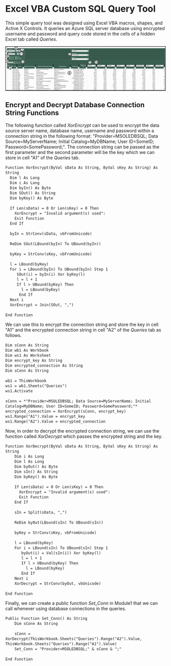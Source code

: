 # Excel VBA Custom SQL Query Tool

This simple query tool was designed using Excel VBA macros, shapes, and Active X Controls. It queries an Azure SQL server database using encrypted username and password and query code stored in the cells of a hidden Excel tab called *Queries*.

![Equity_Screening_Tool.jpg](https://github.com/danvuk567/Excel_VBA-Custom-SQL-Query-Tool/blob/main/images/Equity_Screening_Tool.jpg?raw=true)

## Encrypt and Decrypt Database Connection String Functions

The following function called *XorEncrypt* can be used to encrypt the data source server name, database name, username and password within a connection string in the following format: "Provider=MSOLEDBSQL; Data Source=MyServerName; Initial Catalog=MyDBName; User ID=SomeID; Password=SomePassword;". The connection string can be passed as the first parameter and the second parameter will be the key which we can store in cell "A1" of the *Queries* tab.

    Function XorEncrypt(ByVal sData As String, ByVal sKey As String) As String
      Dim l As Long 
      Dim i As Long 
      Dim byIn() As Byte 
      Dim SOut() As String 
      Dim byKey() As Byte
      
      If Len(sData) = 0 Or Len(sKey) = 0 Then 
        XorEncrypt = "Invalid argument(s) used": 
        Exit Function
      End If
      
      byIn = StrConv(sData, vbFromUnicode)
      
      ReDim SOut(LBound(byIn) To UBound(byIn))
      
      byKey = StrConv(sKey, vbFromUnicode)
      
      l = LBound(byKey)
      For i = LBound(byIn) To UBound(byIn) Step 1
         SOut(i) = byIn(i) Xor byKey(l)
         l = l + 1
         If l > UBound(byKey) Then 
           l = LBound(byKey)
          End If
      Next i
      XorEncrypt = Join(SOut, ",")
      
    End Function

We can use this to encrypt the connection string and store the key in cell "A1" and the encrypted connection string in cell "A2" of the *Queries* tab as follows.

    Dim sConn As String
    Dim wb1 As Workbook
    Dim ws1 As Worksheet
    Dim encrypt_key As String
    Dim encrypted_connection As String
    Dim sConn As String
 
    wb1 = ThisWorkbook
    ws1 = wb1.Sheets("Queries")
    ws1.Activate

    sConn = *"Provider=MSOLEDBSQL; Data Source=MyServerName; Initial Catalog=MyDBName; User ID=SomeID; Password=SomePassword;"*
    encrypted_connection = XorEncrypt(sConn, encrypt_key)
    ws1.Range("A1").Value = encrypt_key
    ws1.Range("A2").Value = encrypted_connection

Now, in order to decrypt the encrypted connection string, we can use the function called *XorDecrypt* which passes the encrypted string and the key.

    Function XorDecrypt(ByVal sData As String, ByVal sKey As String) As String
        Dim i As Long 
        Dim l As Long
        Dim byOut() As Byte
        Dim sIn() As String
        Dim byKey() As Byte
        
        If Len(sData) = 0 Or Len(sKey) = 0 Then 
          XorEncrypt = "Invalid argument(s) used": 
          Exit Function
        End If
        
        sIn = Split(sData, ",")
        
        ReDim byOut(LBound(sIn) To UBound(sIn))
        
        byKey = StrConv(sKey, vbFromUnicode)
        
        l = LBound(byKey)
        For i = LBound(sIn) To UBound(sIn) Step 1
           byOut(i) = Val(sIn(i)) Xor byKey(l)
           l = l + 1
           If l > UBound(byKey) Then 
             l = LBound(byKey)
           End If
        Next i
        XorDecrypt = StrConv(byOut, vbUnicode)
        
    End Function

Finally, we can create a public function *Set_Conn* in Module1 that we can call whenever using database connections in the queries.

    Public Function Set_Conn() As String
        Dim sConn As String
    
        sConn = XorDecrypt(ThisWorkbook.Sheets("Queries").Range("A2").Value, ThisWorkbook.Sheets("Queries").Range("A1").Value)
        Set_Conn = "Provider=MSOLEDBSQL;" & sConn & ";"
    
    End Function




